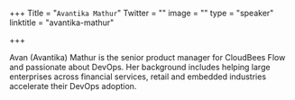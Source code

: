 +++
Title = "`Avantika Mathur`"
Twitter = ""
image = ""
type = "speaker"
linktitle = "avantika-mathur"

+++

Avan (Avantika) Mathur is the senior product manager for CloudBees Flow and passionate about DevOps. Her background includes helping large enterprises across financial services, retail and embedded industries accelerate their DevOps adoption.